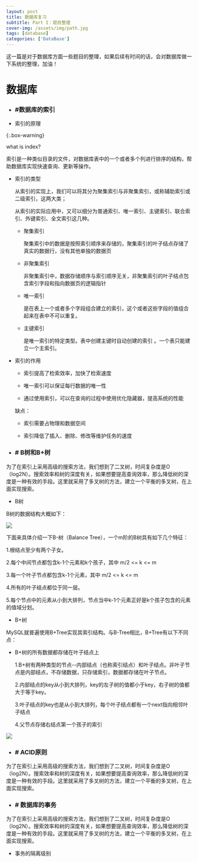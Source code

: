 ```yaml
---
layout: post
title: 数据库复习
subtitle: Part I：题目整理
cover-img: /assets/img/path.jpg
tags: [database]
categories: ['DataBase']
---
```


这一篇是对于数据库方面一些题目的整理，如果后续有时间的话，会对数据库做一下系统的整理，加油！

# 数据库



- ### #数据库的索引


* 索引的原理

 {:.box-warning}
  
  what is index?

   索引是一种类似目录的文件，对数据库表中的一个或者多个列进行排序的结构，帮助数据库实现快速查询、更新等操作。
   
   
 
* 索引的类型


   从索引的实现上，我们可以将其分为聚集索引与非聚集索引，或称辅助索引或二级索引，这两大类；
   
   从索引的实际应用中，又可以细分为普通索引、唯一索引、主键索引、联合索引、外键索引、全文索引这几种。


    * 聚集索引
    
        聚集索引中的数据是按照索引顺序来存储的，聚集索引的叶子结点存储了真实的数据行，没有其他单独的数据页
    
    
    * 非聚集索引
    
        非聚集索引中，数据存储顺序与索引顺序无关，非聚集索引的叶子结点包含索引字段和指向数据页的逻辑指针
    
    
    * 唯一索引
    
        是在表上一个或者多个字段组合建立的索引，这个或者这些字段的值组合起来在表中不可以重复。
        
        
    * 主键索引
    
        是唯一索引的特定类型。表中创建主键时自动创建的索引 。一个表只能建立一个主索引。
        
        

* 索引的作用


   * 索引提高了检索效率，加快了检索速度
   
   * 唯一索引可以保证每行数据的唯一性
   
   * 通过使用索引，可以在查询的过程中使用优化隐藏器，提高系统的性能
   
   
   缺点：
   
   * 索引需要占物理和数据空间

   * 索引降低了插入、删除、修改等维护任务的速度



- ### # B树和B+树

为了在索引上采用高级的搜索方法，我们想到了二叉树，时间复杂度是O（log2N）。搜索效率和树的深度有关，如果想要提高查询效率，那么降低树的深度是一种有效的手段。这里就采用了多叉树的方法，建立一个平衡的多叉树，在上面实现搜索。


*  B树

B树的数据结构大概如下：

![](https://segmentfault.com/img/remote/1460000020416594)

下面来具体介绍一下B-树（Balance Tree），一个m阶的B树具有如下几个特征：

  1.根结点至少有两个子女。

  2.每个中间节点都包含k-1个元素和k个孩子，其中 m/2 <= k <= m

  3.每一个叶子节点都包含k-1个元素，其中 m/2 <= k <= m

  4.所有的叶子结点都位于同一层。

  5.每个节点中的元素从小到大排列，节点当中k-1个元素正好是k个孩子包含的元素的值域分划。
  
  



* B+树

MySQL就普遍使用B+Tree实现其索引结构。与B-Tree相比，B+Tree有以下不同点：


 * B+树的所有数据都存储在叶子结点上

   1.B+树有两种类型的节点--内部结点（也称索引结点）和叶子结点。非叶子节点是内部结点，不存储数据，只存储索引，数据都存储在叶子节点。
   
   2.内部结点的key从小到大排列，key的左子树的值都小于key，右子树的值都大于等于key。
   
   3.叶子结点的key也是从小到大排列，每个叶子结点都有一个next指向相邻叶子结点
   
   4.父节点存储右结点第一个孩子的索引
  
  ![](https://segmentfault.com/img/remote/1460000020416595)
  



- ### # ACID原则

为了在索引上采用高级的搜索方法，我们想到了二叉树，时间复杂度是O（log2N）。搜索效率和树的深度有关，如果想要提高查询效率，那么降低树的深度是一种有效的手段。这里就采用了多叉树的方法，建立一个平衡的多叉树，在上面实现搜索。


- ### # 数据库的事务

为了在索引上采用高级的搜索方法，我们想到了二叉树，时间复杂度是O（log2N）。搜索效率和树的深度有关，如果想要提高查询效率，那么降低树的深度是一种有效的手段。这里就采用了多叉树的方法，建立一个平衡的多叉树，在上面实现搜索。


* 事务的隔离级别
